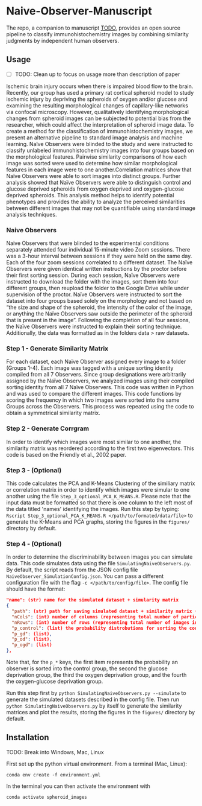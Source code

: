 # Naive-Observer-Manuscript

The repo, a companion to manuscript [TODO](https://www.google.com), provides an open source pipeline to classify immunohistochemistry images by combining similarity judgments by independent human observers. 

## Usage

- [ ] TODO: Clean up to focus on usage more than description of paper

Ischemic brain injury occurs when there is impaired blood flow to the brain. Recently, our group has used a primary rat cortical spheroid model to study ischemic injury by depriving the spheroids of oxygen and/or glucose and examining the resulting morphological changes of capillary-like networks via confocal microscopy. However, qualitatively identifying morphological changes from spheroid images can be subjected to potential bias from the researcher, which could affect the interpretation of spheroid image data. To create a method for the classification of immunohistochemistry images, we present an alternative pipeline to standard image analysis and machine learning. Naïve Observers were blinded to the study and were instructed to classify unlabeled immunohistochemistry images into four groups based on the morphological features. Pairwise similarity comparisons of how each image was sorted were used to determine how similar morphological features in each image were to one another.Correlation matrices show that Naïve Observers were able to sort images into distinct groups. Further analysis showed that Naïve Observers were able to distinguish control and glucose deprived spheroids from oxygen deprived and oxygen-glucose deprived spheroids. This analysis method helps to identify potential phenotypes and provides the ability to analyze the perceived similarities between different images that may not be quantifiable using standard image analysis techniques.

### Naive Observers

Naive Observers that were blinded to the experimental conditions separately attended four individual 15-minute video Zoom sessions. There was a 3-hour interval between sessions if they were held on the same day. Each of the four zoom sessions correlated to a different dataset. The Naïve Observers were given identical written instructions by the proctor before their first sorting session. During each session, Naïve Observers were instructed to download the folder with the images, sort them into four different groups, then reupload the folder to the Google Drive while under supervision of the proctor. Naïve Observers were instructed to sort the dataset into four groups based solely on the morphology and not based on “the size and shape of the spheroid, the intensity of the color of the image, or anything the Naïve Observers saw outside the perimeter of the spheroid that is present in the image”. Following the completion of all four sessions, the Naïve Observers were instructed to explain their sorting technique. Additionally, the data was formatted as in the folders data > raw datasets. 

### Step 1 - Generate Similarity Matrix

For each dataset, each Naïve Observer assigned every image to a folder (Groups 1-4). Each image was tagged with a unique sorting identity compiled from all 7 Observers. Since group designations were arbitrarily assigned by the Naïve Observers, we analyzed images using their compiled sorting identity from all 7 Naïve Observers. This code was written in Python and was used to compare the different images. This code functions by scoring the frequency in which two images were sorted into the same Groups across the Observers. This process was repeated using the code to obtain a symmetrical similarity matrix. 

### Step 2 - Generate Corrgram

In order to identify which images were most similar to one another, the similarity matrix was reordered according to the first two eigenvectors. This code is based on the Friendly et al., 2002 paper. 

### Step 3 - (Optional)

This code calculates the PCA and K-Means Clustering of the similiary matrix or correlation matrix in order to identify which images were simular to one another using the file `Step_3_optional_PCA_K_MEANS.R`. Please note that the input data must be formatted so that there is one column to the left most of the data titled 'names' identifying the images. Run this step by typing: `Rscript Step_3_optional_PCA_K_MEANS.R </path/to/formated/data/file>` to generate the K-Means and PCA graphs, storing the figures in the `figures/` directory by default. 

### Step 4 - (Optional)

In order to determine the discriminability between images you can simulate data. This code simulates data using the file `SimulatingNaiveObservers.py`. By default, the script reads from the JSON config file `NaiveObserver_SimulationConfig.json`. You can pass a different configuration file with the flag `-c </path/to/config/file>`. The config file should have the format:
```json
"name": (str) name for the simulated dataset + simularity matrix
{ 
  "path": (str) path for saving simulated dataset + similarity matrix (without trailing backslash '/'),
  "nCols": (int) number of columns (representing total number of participants) to create for the simulated dataset,
  "nRows": (int) number of rows (representing total number of images in each group) to create for the simulated dataset,
  "p_control": (list) the probability distrobutions for sorting the controls,
  "p_gd": (list),
  "p_od": (list),
  "p_ogd": (list)
},
```
Note that, for the `p_*` keys, the first item represents the probability an observer is sorted into the control group, the second the glucose deprivation group, the third the oxygen deprivation group, and the fourth the oxygen-glucose deprivation group. 

Run this step first by `python SimulatingNaiveObservers.py --simulate` to generate the simulated datasets described in the config file. Then run `python SimulatingNaiveObservers.py` by itself to generate the similarity matrices and plot the results, storing the figures in the `figures/` directory by default.


## Installation

TODO: Break into Windows, Mac, Linux

First set up the python virtual environment. From a terminal (Mac, Linux): 

```shell
conda env create -f environment.yml
```

In the terminal you can then activate the environment with 

```shell
conda activate spheroid_images
```
